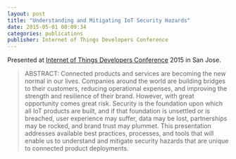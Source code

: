 ```yaml
---
layout: post
title: "Understanding and Mitigating IoT Security Hazards"
date: 2015-05-01 00:09:34
categories: publications 
publisher: Internet of Things Developers Conference
---
```


Presented at [Internet of Things Developers Conference](http://www.iot-devcon.com/) 2015 in San Jose.

> ABSTRACT: Connected products and services are becoming the new normal in our lives. Companies around the world are building bridges to their customers, reducing operational expenses, and improving the strength and resilience of their brand. However, with great opportunity comes great risk. Security is the foundation upon which all IoT products are built, and if that foundation is unsettled or is breached, user experience may suffer, data may be lost, partnerships may be rocked, and brand trust may plummet. This presentation addresses available best practices, processes, and tools that will enable us to understand and mitigate security hazards that are unique to connected product deployments.

